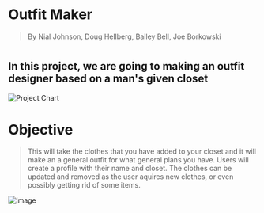 # Outfit Maker
> By Nial Johnson, Doug Hellberg, Bailey Bell, Joe Borkowski
#
## In this project, we are going to making an outfit designer based on a man's given closet

![Project Chart](https://github.com/nj707/phase-3-project/assets/123016202/5693f837-b084-448b-af49-8a6daecd6027)

# Objective

> This will take the clothes that you have added to your closet and it will make an a general outfit for what general plans you have. Users will create a profile with their name and closet. The clothes can be updated and removed as the user aquires new clothes, or even possibly getting rid of some items.

![image](https://github.com/nj707/phase-3-project/assets/123016202/e1659da6-01b4-45c1-9333-4a9537d5ea56)
